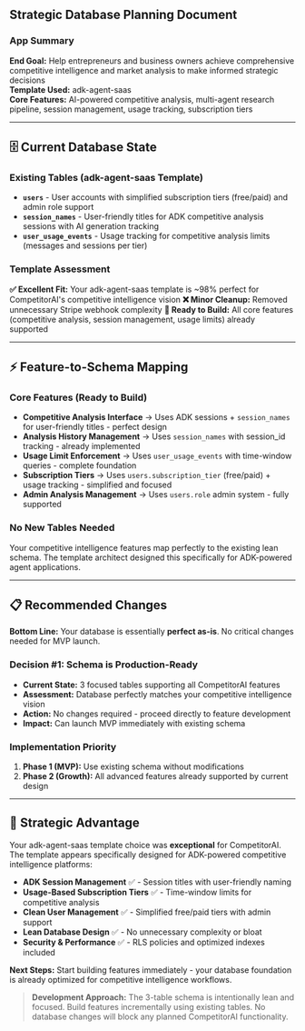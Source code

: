 ## Strategic Database Planning Document

### App Summary
**End Goal:** Help entrepreneurs and business owners achieve comprehensive competitive intelligence and market analysis to make informed strategic decisions  
**Template Used:** adk-agent-saas  
**Core Features:** AI-powered competitive analysis, multi-agent research pipeline, session management, usage tracking, subscription tiers

---

## 🗄️ Current Database State

### Existing Tables (adk-agent-saas Template)
- **`users`** - User accounts with simplified subscription tiers (free/paid) and admin role support
- **`session_names`** - User-friendly titles for ADK competitive analysis sessions with AI generation tracking
- **`user_usage_events`** - Usage tracking for competitive analysis limits (messages and sessions per tier)

### Template Assessment  
**✅ Excellent Fit:** Your adk-agent-saas template is ~98% perfect for CompetitorAI's competitive intelligence vision
**❌ Minor Cleanup:** Removed unnecessary Stripe webhook complexity 
**🔧 Ready to Build:** All core features (competitive analysis, session management, usage limits) already supported

---

## ⚡ Feature-to-Schema Mapping

### Core Features (Ready to Build)
- **Competitive Analysis Interface** → Uses ADK sessions + `session_names` for user-friendly titles - perfect design
- **Analysis History Management** → Uses `session_names` with session_id tracking - already implemented  
- **Usage Limit Enforcement** → Uses `user_usage_events` with time-window queries - complete foundation
- **Subscription Tiers** → Uses `users.subscription_tier` (free/paid) + usage tracking - simplified and focused
- **Admin Analysis Management** → Uses `users.role` admin system - fully supported

### No New Tables Needed
Your competitive intelligence features map perfectly to the existing lean schema. The template architect designed this specifically for ADK-powered agent applications.

---

## 📋 Recommended Changes

**Bottom Line:** Your database is essentially **perfect as-is**. No critical changes needed for MVP launch.

### Decision #1: Schema is Production-Ready
- **Current State:** 3 focused tables supporting all CompetitorAI features
- **Assessment:** Database perfectly matches your competitive intelligence vision
- **Action:** No changes required - proceed directly to feature development
- **Impact:** Can launch MVP immediately with existing schema

### Implementation Priority
1. **Phase 1 (MVP):** Use existing schema without modifications
2. **Phase 2 (Growth):** All advanced features already supported by current design

---

## 🎯 Strategic Advantage

Your adk-agent-saas template choice was **exceptional** for CompetitorAI. The template appears specifically designed for ADK-powered competitive intelligence platforms:

- **ADK Session Management** ✅ - Session titles with user-friendly naming
- **Usage-Based Subscription Tiers** ✅ - Time-window limits for competitive analysis  
- **Clean User Management** ✅ - Simplified free/paid tiers with admin support
- **Lean Database Design** ✅ - No unnecessary complexity or bloat
- **Security & Performance** ✅ - RLS policies and optimized indexes included

**Next Steps:** Start building features immediately - your database foundation is already optimized for competitive intelligence workflows.

> **Development Approach:** The 3-table schema is intentionally lean and focused. Build features incrementally using existing tables. No database changes will block any planned CompetitorAI functionality.
